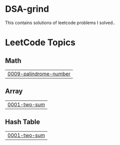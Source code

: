 # DSA-grind
This contains solutions of leetcode problems I solved..

<!---LeetCode Topics Start-->
# LeetCode Topics
## Math
|  |
| ------- |
| [0009-palindrome-number](https://github.com/itsdevansh5/DSA-grind/tree/master/0009-palindrome-number) |
## Array
|  |
| ------- |
| [0001-two-sum](https://github.com/itsdevansh5/DSA-grind/tree/master/0001-two-sum) |
## Hash Table
|  |
| ------- |
| [0001-two-sum](https://github.com/itsdevansh5/DSA-grind/tree/master/0001-two-sum) |
<!---LeetCode Topics End-->